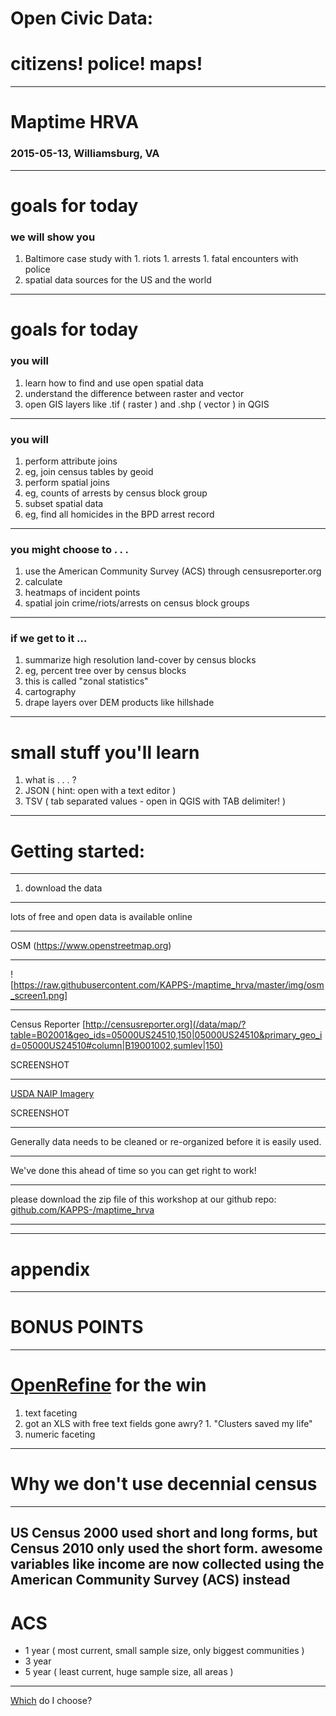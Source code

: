 # Open Civic Data:
# citizens! police! maps!
---
# Maptime HRVA
### 2015-05-13, Williamsburg, VA
---
# goals for today
### we will show you
  1. Baltimore case study with
    1. riots
    1. arrests
    1. fatal encounters with police
  1. spatial data sources for the US and the world
---
# goals for today
### you will
1. learn how to find and use open spatial data
1. understand the difference between raster and vector
1. open GIS layers like .tif ( raster ) and .shp ( vector ) in QGIS
---
### you will
1. perform attribute joins
  1. eg, join census tables by geoid
1. perform spatial joins 
  1. eg, counts of arrests by census block group
1. subset spatial data
  1. eg, find all homicides in the BPD arrest record
---
### you might choose to . . .
1. use the American Community Survey (ACS) through censusreporter.org
1. calculate
  1. heatmaps of incident points
  1. spatial join crime/riots/arrests on census block groups
---
### if we get to it ...
1. summarize high resolution land-cover by census blocks
  1. eg, percent tree over by census blocks
  1. this is called "zonal statistics"
1. cartography
  1. drape layers over DEM products like hillshade
---
# small stuff you'll learn
1. what is . . . ?
  1. JSON ( hint: open with a text editor )
  1. TSV ( tab separated values - open in QGIS with TAB delimiter! )
---

# Getting started:

---

1. download the data

---

lots of free and open data is available online

---

OSM (https://www.openstreetmap.org)

---

![https://raw.githubusercontent.com/KAPPS-/maptime_hrva/master/img/osm_screen1.png]

---

Census Reporter [http://censusreporter.org](/data/map/?table=B02001&geo_ids=05000US24510,150|05000US24510&primary_geo_id=05000US24510#column|B19001002,sumlev|150)

SCREENSHOT

---

[USDA NAIP Imagery](http://www.fsa.usda.gov/FSA/apfoapp?area=home&subject=prog&topic=nai)

SCREENSHOT
 	
---

Generally data needs to be cleaned or re-organized before it is easily used.
  
---
We've done this ahead of time so you can get right to work!

---

please download the zip file of this workshop at our github repo: [github.com/KAPPS-/maptime_hrva](github.com/KAPPS-/maptime_hrva)

---










---
# appendix
---
# BONUS POINTS
---
# [OpenRefine](http://openrefine.org/) for the win
1. text faceting
  1. got an XLS with free text fields gone awry?
    1. "Clusters saved my life"
1. numeric faceting
---
# Why we don't use decennial census
---
US Census 2000 used short and long forms, but Census 2010 only used the short form.
awesome variables like income are now collected using the American Community Survey (ACS) instead
---
# ACS

* 1 year ( most current, small sample size, only biggest communities )
* 3 year 
* 5 year ( least current, huge sample size, all areas )
---
[Which](http://www.census.gov/acs/www/guidance_for_data_users/estimates/) do I choose?

